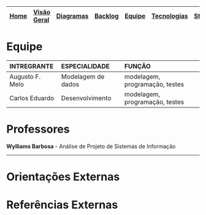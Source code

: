 |[Home](http://code.google.com/p/smartgym-bsi-2012-2/)|[Visão Geral](http://code.google.com/p/smartgym-bsi-2012-2/wiki/visao_geral)|[Diagramas](http://code.google.com/p/smartgym-bsi-2012-2/wiki/Diagramas)|[Backlog](http://code.google.com/p/smartgym-bsi-2012-2/wiki/backlog)|[Equipe](http://code.google.com/p/smartgym-bsi-2012-2/wiki/Equipe)|[Tecnologias](http://code.google.com/p/smartgym-bsi-2012-2/wiki/Tecnologias)|[Stakeholders](http://code.google.com/p/smartgym-bsi-2012-2/wiki/Atores_papeis)|[Mockups](http://code.google.com/p/smartgym-bsi-2012-2/wiki/Telas)|
|:----------------------------------------------------|:----------------------------------------------------------------------------|:-----------------------------------------------------------------------|:-------------------------------------------------------------------|:-----------------------------------------------------------------|:---------------------------------------------------------------------------|:------------------------------------------------------------------------------|:-----------------------------------------------------------------|

# Equipe #

|INTREGRANTE|ESPECIALIDADE|FUNÇÃO|
|:----------|:------------|:-------|
|Augusto F. Melo |Modelagem de dados| modelagem, programação, testes |
|Carlos Eduardo  |Desenvolvimento| modelagem, programação, testes |

# Professores #

**Wylliams Barbosa** - Análise de Projeto de Sistemas de Informação


---


# Orientações Externas #

# Referências Externas #